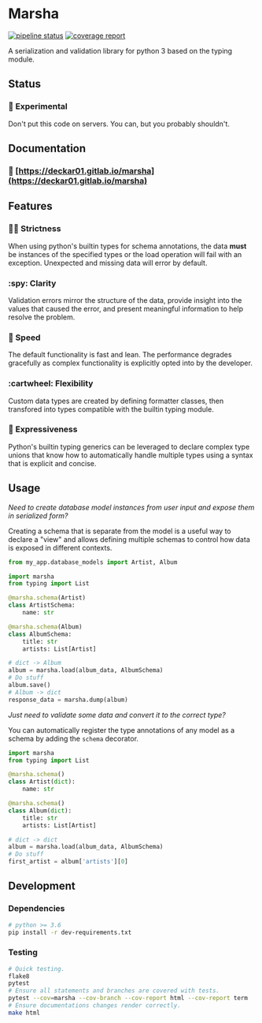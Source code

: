 # Marsha

[![pipeline status](https://gitlab.com/deckar01/marsha/badges/master/pipeline.svg)](https://gitlab.com/deckar01/marsha/commits/master)
[![coverage report](https://gitlab.com/deckar01/marsha/badges/master/coverage.svg)](https://gitlab.com/deckar01/marsha/commits/master)

A serialization and validation library for python 3 based on the typing module.

## Status

### :microscope: Experimental

Don't put this code on servers. You can, but you probably shouldn't.

## Documentation

### :book: [https://deckar01.gitlab.io/marsha](https://deckar01.gitlab.io/marsha)

## Features

### :guardsman: Strictness

When using python's builtin types for schema annotations, the data **must** be
instances of the specified types or the load operation will fail with an exception.
Unexpected and missing data will error by default.

### :spy: Clarity

Validation errors mirror the structure of the data, provide insight into the values
that caused the error, and present meaningful information to help resolve the problem.

### :runner: Speed

The default functionality is fast and lean. The performance degrades gracefully as
complex functionality is explicitly opted into by the developer.

### :cartwheel: Flexibility

Custom data types are created by defining formatter classes, then transfored into
types compatible with the builtin typing module.

### :dancer: Expressiveness

Python's builtin typing generics can be leveraged to declare complex type unions that
know how to automatically handle multiple types using a syntax that is explicit and concise.

## Usage

_Need to create database model instances from user input and expose them in serialized form?_

Creating a schema that is separate from the model is a useful way to declare a "view" and
allows defining multiple schemas to control how data is exposed in different contexts.

```py
from my_app.database_models import Artist, Album

import marsha
from typing import List

@marsha.schema(Artist)
class ArtistSchema:
    name: str

@marsha.schema(Album)
class AlbumSchema:
    title: str
    artists: List[Artist]

# dict -> Album
album = marsha.load(album_data, AlbumSchema)
# Do stuff
album.save()
# Album -> dict
response_data = marsha.dump(album)
```

_Just need to validate some data and convert it to the correct type?_

You can automatically register the type annotations of any model as a schema by
adding the `schema` decorator.

```py
import marsha
from typing import List

@marsha.schema()
class Artist(dict):
    name: str

@marsha.schema()
class Album(dict):
    title: str
    artists: List[Artist]

# dict -> dict
album = marsha.load(album_data, AlbumSchema)
# Do stuff
first_artist = album['artists'][0]
```

## Development

### Dependencies

```sh
# python >= 3.6
pip install -r dev-requirements.txt
```

### Testing

```sh
# Quick testing.
flake8
pytest
# Ensure all statements and branches are covered with tests.
pytest --cov=marsha --cov-branch --cov-report html --cov-report term
# Ensure documentations changes render correctly.
make html
```
